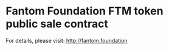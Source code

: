 # Fantom Foundation FTM token public sale contract

For details, please visit: http://fantom.foundation
